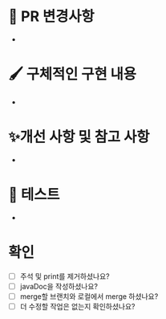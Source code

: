 # 📄 PR 변경사항
- 

# 🖌️ 구체적인 구현 내용
<!--  어떤 점을 고려하여 구현하였는지, 어떤 예외를 던지는지 등의 내용을 알려주세요! -->
- 

# ✨개선 사항 및 참고 사항
<!--  포스트맨 캡쳐 또는 어떤 테스트 코드를 작성하였는지 말씀해주세요. -->
- 


# 💯 테스트
<!--  포스트맨 캡쳐 또는 어떤 테스트 코드를 작성하였는지 말씀해주세요. -->
- 

# 확인
- [ ] 주석 및 print를 제거하셨나요?
- [ ] javaDoc을 작성하셨나요?
- [ ] merge할 브랜치와 로컬에서 merge 하셨나요?
- [ ] 더 수정할 작업은 없는지 확인하셨나요?
